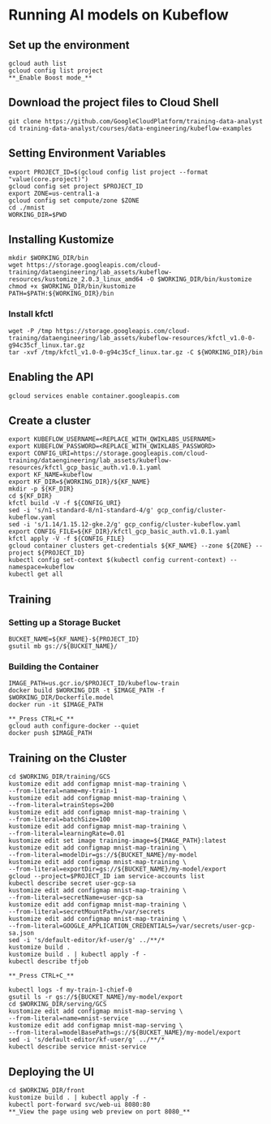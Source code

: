 # Running AI models on Kubeflow
## Set up the environment
	gcloud auth list
	gcloud config list project
	**_Enable Boost mode_**

## Download the project files to Cloud Shell
	git clone https://github.com/GoogleCloudPlatform/training-data-analyst
	cd training-data-analyst/courses/data-engineering/kubeflow-examples

## Setting Environment Variables
	export PROJECT_ID=$(gcloud config list project --format "value(core.project)")
	gcloud config set project $PROJECT_ID
	export ZONE=us-central1-a
	gcloud config set compute/zone $ZONE
	cd ./mnist
	WORKING_DIR=$PWD

## Installing Kustomize
	mkdir $WORKING_DIR/bin
	wget https://storage.googleapis.com/cloud-training/dataengineering/lab_assets/kubeflow-resources/kustomize_2.0.3_linux_amd64 -O $WORKING_DIR/bin/kustomize
	chmod +x $WORKING_DIR/bin/kustomize
	PATH=$PATH:${WORKING_DIR}/bin

### Install kfctl
	wget -P /tmp https://storage.googleapis.com/cloud-training/dataengineering/lab_assets/kubeflow-resources/kfctl_v1.0-0-g94c35cf_linux.tar.gz
	tar -xvf /tmp/kfctl_v1.0-0-g94c35cf_linux.tar.gz -C ${WORKING_DIR}/bin

## Enabling the API
	gcloud services enable container.googleapis.com

## Create a cluster
	export KUBEFLOW_USERNAME=<REPLACE_WITH_QWIKLABS_USERNAME>
	export KUBEFLOW_PASSWORD=<REPLACE_WITH_QWIKLABS_PASSWORD>
	export CONFIG_URI=https://storage.googleapis.com/cloud-training/dataengineering/lab_assets/kubeflow-resources/kfctl_gcp_basic_auth.v1.0.1.yaml
	export KF_NAME=kubeflow
	export KF_DIR=${WORKING_DIR}/${KF_NAME}
	mkdir -p ${KF_DIR}
	cd ${KF_DIR}
	kfctl build -V -f ${CONFIG_URI}
	sed -i 's/n1-standard-8/n1-standard-4/g' gcp_config/cluster-kubeflow.yaml
	sed -i 's/1.14/1.15.12-gke.2/g' gcp_config/cluster-kubeflow.yaml
	export CONFIG_FILE=${KF_DIR}/kfctl_gcp_basic_auth.v1.0.1.yaml
	kfctl apply -V -f ${CONFIG_FILE}
	gcloud container clusters get-credentials ${KF_NAME} --zone ${ZONE} --project ${PROJECT_ID}
	kubectl config set-context $(kubectl config current-context) --namespace=kubeflow
	kubectl get all

## Training
### Setting up a Storage Bucket
	BUCKET_NAME=${KF_NAME}-${PROJECT_ID}
	gsutil mb gs://${BUCKET_NAME}/

### Building the Container
	IMAGE_PATH=us.gcr.io/$PROJECT_ID/kubeflow-train
	docker build $WORKING_DIR -t $IMAGE_PATH -f $WORKING_DIR/Dockerfile.model
	docker run -it $IMAGE_PATH

	**_Press CTRL+C_**
	gcloud auth configure-docker --quiet
	docker push $IMAGE_PATH

## Training on the Cluster
	cd $WORKING_DIR/training/GCS
	kustomize edit add configmap mnist-map-training \
    --from-literal=name=my-train-1
    kustomize edit add configmap mnist-map-training \
    --from-literal=trainSteps=200
	kustomize edit add configmap mnist-map-training \
    --from-literal=batchSize=100
	kustomize edit add configmap mnist-map-training \
    --from-literal=learningRate=0.01
    kustomize edit set image training-image=${IMAGE_PATH}:latest
	kustomize edit add configmap mnist-map-training \
    --from-literal=modelDir=gs://${BUCKET_NAME}/my-model
	kustomize edit add configmap mnist-map-training \
    --from-literal=exportDir=gs://${BUCKET_NAME}/my-model/export
    gcloud --project=$PROJECT_ID iam service-accounts list
    kubectl describe secret user-gcp-sa
    kustomize edit add configmap mnist-map-training \
    --from-literal=secretName=user-gcp-sa
	kustomize edit add configmap mnist-map-training \
    --from-literal=secretMountPath=/var/secrets
	kustomize edit add configmap mnist-map-training \
    --from-literal=GOOGLE_APPLICATION_CREDENTIALS=/var/secrets/user-gcp-sa.json
    sed -i 's/default-editor/kf-user/g' ../**/*
    kustomize build .
    kustomize build . | kubectl apply -f -
    kubectl describe tfjob

    **_Press CTRL+C_**

    kubectl logs -f my-train-1-chief-0
    gsutil ls -r gs://${BUCKET_NAME}/my-model/export
    cd $WORKING_DIR/serving/GCS
    kustomize edit add configmap mnist-map-serving \
    --from-literal=name=mnist-service
    kustomize edit add configmap mnist-map-serving \
    --from-literal=modelBasePath=gs://${BUCKET_NAME}/my-model/export
    sed -i 's/default-editor/kf-user/g' ../**/*
    kubectl describe service mnist-service

## Deploying the UI
	cd $WORKING_DIR/front
	kustomize build . | kubectl apply -f -
	kubectl port-forward svc/web-ui 8080:80
	**_View the page using web preview on port 8080_**